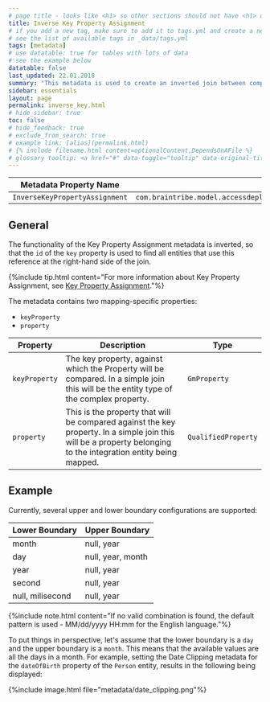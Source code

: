 ```yaml
---
# page title - looks like <h1> so other sections should not have <h1> or single-hash headings
title: Inverse Key Property Assignment
# if you add a new tag, make sure to add it to tags.yml and create a new page in pages/tags
# see the list of available tags in _data/tags.yml
tags: [metadata]
# use datatable: true for tables with lots of data
# see the example below
datatable: false
last_updated: 22.01.2018
summary: "This metadata is used to create an inverted join between complex properties, either single or multiple aggregations. "
sidebar: essentials
layout: page
permalink: inverse_key.html
# hide_sidebar: true
toc: false
# hide_feedback: true
# exclude_from_search: true
# example link: [alias](permalink.html)
# {% include filename.html content=optionalContent,DependsOnAFile %}
# glossary tooltip: <a href="#" data-toggle="tooltip" data-original-title="{{site.data.glossary.entity_type}}">entity types</a>
---
```


Metadata Property Name  | Type Signature  
------- | -----------
`InverseKeyPropertyAssignment` | `com.braintribe.model.accessdeployment.smart.meta.InverseKeyPropertyAssignment`

## General
The functionality of the Key Property Assignment metadata is inverted, so that the `id` of the `key` property is used to find all entities that use this reference at the right-hand side of the join.

{%include tip.html content="For more information about Key Property Assignment, see [Key Property Assignment](key_property.html)."%}

The metadata contains two mapping-specific properties:
* `keyProperty`
* `property`

Property | Description | Type
------| --------- | -------
`keyProperty` | The key property, against which the Property will be compared. In a simple join this will be the entity type of the complex property. | `GmProperty`
`property` | This is the property that will be compared against the key property. In a simple join this will be a property belonging to the integration entity being mapped. | `QualifiedProperty`

## Example
Currently, several upper and lower boundary configurations are supported:

Lower Boundary | Upper Boundary
------| ---------
month | null, year
day | null, year, month
year | null, year
second | null, year
null, milisecond | null, year

{%include note.html content="If no valid combination is found, the default pattern is used - MM/dd/yyyy HH:mm for the English language."%}

To put things in perspective, let's assume that the lower boundary is a `day` and the upper boundary is a `month`. This means that the available values are all the days in a month. For example, setting the Date Clipping metadata for the `dateOfBirth` property of the `Person` entity, results in the following being displayed:

{%include image.html file="metadata/date_clipping.png"%}
